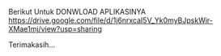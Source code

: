 Berikut Untuk DONWLOAD APLIKASINYA
https://drive.google.com/file/d/1j6nrxcaI5V_Yk0myBJpskWir-XMae1mj/view?usp=sharing

Terimakasih...
